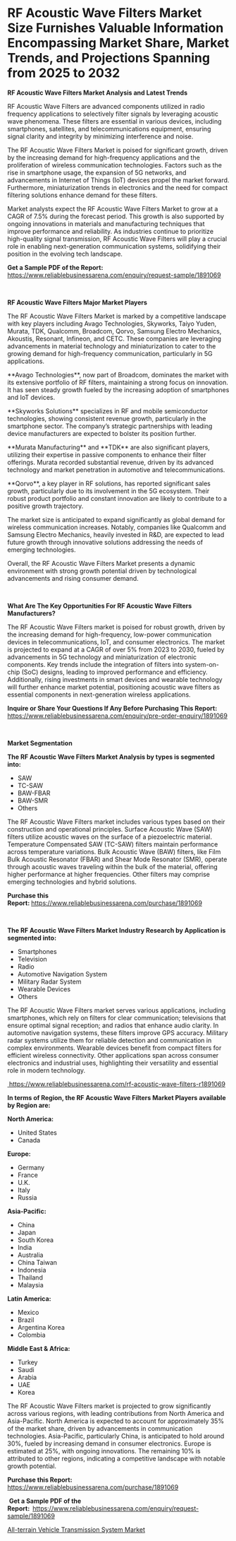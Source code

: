 <p><h1>RF Acoustic Wave Filters Market Size Furnishes Valuable Information Encompassing Market Share, Market Trends, and Projections Spanning from 2025 to 2032</h1></p><p><strong>RF Acoustic Wave Filters Market Analysis and Latest Trends</strong></p>
<p><p>RF Acoustic Wave Filters are advanced components utilized in radio frequency applications to selectively filter signals by leveraging acoustic wave phenomena. These filters are essential in various devices, including smartphones, satellites, and telecommunications equipment, ensuring signal clarity and integrity by minimizing interference and noise.</p><p>The RF Acoustic Wave Filters Market is poised for significant growth, driven by the increasing demand for high-frequency applications and the proliferation of wireless communication technologies. Factors such as the rise in smartphone usage, the expansion of 5G networks, and advancements in Internet of Things (IoT) devices propel the market forward. Furthermore, miniaturization trends in electronics and the need for compact filtering solutions enhance demand for these filters.</p><p>Market analysts expect the RF Acoustic Wave Filters Market to grow at a CAGR of 7.5% during the forecast period. This growth is also supported by ongoing innovations in materials and manufacturing techniques that improve performance and reliability. As industries continue to prioritize high-quality signal transmission, RF Acoustic Wave Filters will play a crucial role in enabling next-generation communication systems, solidifying their position in the evolving tech landscape.</p></p>
<p><strong>Get a Sample PDF of the Report:&nbsp;</strong> <a href="https://www.reliablebusinessarena.com/enquiry/request-sample/1891069?utm_campaign=1891&utm_medium=2&utm_source=Github&utm_content=ia&utm_term=14012025&utm_id=rf-acoustic-wave-filters">https://www.reliablebusinessarena.com/enquiry/request-sample/1891069</a></p>
<p>&nbsp;</p>
<p><strong>RF Acoustic Wave Filters Major Market Players</strong></p>
<p><p>The RF Acoustic Wave Filters Market is marked by a competitive landscape with key players including Avago Technologies, Skyworks, Taiyo Yuden, Murata, TDK, Qualcomm, Broadcom, Qorvo, Samsung Electro Mechanics, Akoustis, Resonant, Infineon, and CETC. These companies are leveraging advancements in material technology and miniaturization to cater to the growing demand for high-frequency communication, particularly in 5G applications.</p><p>**Avago Technologies**, now part of Broadcom, dominates the market with its extensive portfolio of RF filters, maintaining a strong focus on innovation. It has seen steady growth fueled by the increasing adoption of smartphones and IoT devices.</p><p>**Skyworks Solutions** specializes in RF and mobile semiconductor technologies, showing consistent revenue growth, particularly in the smartphone sector. The company’s strategic partnerships with leading device manufacturers are expected to bolster its position further.</p><p>**Murata Manufacturing** and **TDK** are also significant players, utilizing their expertise in passive components to enhance their filter offerings. Murata recorded substantial revenue, driven by its advanced technology and market penetration in automotive and telecommunications.</p><p>**Qorvo**, a key player in RF solutions, has reported significant sales growth, particularly due to its involvement in the 5G ecosystem. Their robust product portfolio and constant innovation are likely to contribute to a positive growth trajectory.</p><p>The market size is anticipated to expand significantly as global demand for wireless communication increases. Notably, companies like Qualcomm and Samsung Electro Mechanics, heavily invested in R&D, are expected to lead future growth through innovative solutions addressing the needs of emerging technologies. </p><p>Overall, the RF Acoustic Wave Filters Market presents a dynamic environment with strong growth potential driven by technological advancements and rising consumer demand.</p></p>
<p>&nbsp;</p>
<p><strong>What Are The Key Opportunities For RF Acoustic Wave Filters Manufacturers?</strong></p>
<p><p>The RF Acoustic Wave Filters market is poised for robust growth, driven by the increasing demand for high-frequency, low-power communication devices in telecommunications, IoT, and consumer electronics. The market is projected to expand at a CAGR of over 5% from 2023 to 2030, fueled by advancements in 5G technology and miniaturization of electronic components. Key trends include the integration of filters into system-on-chip (SoC) designs, leading to improved performance and efficiency. Additionally, rising investments in smart devices and wearable technology will further enhance market potential, positioning acoustic wave filters as essential components in next-generation wireless applications.</p></p>
<p><strong>Inquire or Share Your Questions If Any Before Purchasing This Report:</strong> <a href="https://www.reliablebusinessarena.com/enquiry/pre-order-enquiry/1891069?utm_campaign=1891&utm_medium=2&utm_source=Github&utm_content=ia&utm_term=14012025&utm_id=rf-acoustic-wave-filters">https://www.reliablebusinessarena.com/enquiry/pre-order-enquiry/1891069</a></p>
<p>&nbsp;</p>
<p><strong>Market Segmentation</strong></p>
<p><strong>The RF Acoustic Wave Filters Market Analysis by types is segmented into:</strong></p>
<p><ul><li>SAW</li><li>TC-SAW</li><li>BAW-FBAR</li><li>BAW-SMR</li><li>Others</li></ul></p>
<p><p>The RF Acoustic Wave Filters market includes various types based on their construction and operational principles. Surface Acoustic Wave (SAW) filters utilize acoustic waves on the surface of a piezoelectric material. Temperature Compensated SAW (TC-SAW) filters maintain performance across temperature variations. Bulk Acoustic Wave (BAW) filters, like Film Bulk Acoustic Resonator (FBAR) and Shear Mode Resonator (SMR), operate through acoustic waves traveling within the bulk of the material, offering higher performance at higher frequencies. Other filters may comprise emerging technologies and hybrid solutions.</p></p>
<p><strong>Purchase this Report:&nbsp;</strong><a href="https://www.reliablebusinessarena.com/purchase/1891069?utm_campaign=1891&utm_medium=2&utm_source=Github&utm_content=ia&utm_term=14012025&utm_id=rf-acoustic-wave-filters">https://www.reliablebusinessarena.com/purchase/1891069</a></p>
<p>&nbsp;</p>
<p><strong>The RF Acoustic Wave Filters Market Industry Research by Application is segmented into:</strong></p>
<p><ul><li>Smartphones</li><li>Television</li><li>Radio</li><li>Automotive Navigation System</li><li>Military Radar System</li><li>Wearable Devices</li><li>Others</li></ul></p>
<p><p>The RF Acoustic Wave Filters market serves various applications, including smartphones, which rely on filters for clear communication; televisions that ensure optimal signal reception; and radios that enhance audio clarity. In automotive navigation systems, these filters improve GPS accuracy. Military radar systems utilize them for reliable detection and communication in complex environments. Wearable devices benefit from compact filters for efficient wireless connectivity. Other applications span across consumer electronics and industrial uses, highlighting their versatility and essential role in modern technology.</p></p>
<p><a href="https://www.reliablebusinessarena.com/rf-acoustic-wave-filters-r1891069?utm_campaign=1891&utm_medium=2&utm_source=Github&utm_content=ia&utm_term=14012025&utm_id=rf-acoustic-wave-filters">&nbsp;https://www.reliablebusinessarena.com/rf-acoustic-wave-filters-r1891069</a></p>
<p><strong>In terms of Region, the RF Acoustic Wave Filters Market Players available by Region are:</strong></p>
<p>
    <p> <strong> North America: </strong>
        <ul>
            <li>United States</li>
            <li>Canada</li>
        </ul>
        </p> 
    <p> <strong> Europe: </strong>
        <ul>
            <li>Germany</li>
            <li>France</li>
            <li>U.K.</li>
            <li>Italy</li>
            <li>Russia</li>
        </ul>
        </p> 
    <p> <strong> Asia-Pacific: </strong>
        <ul>
            <li>China</li>
            <li>Japan</li>
            <li>South Korea</li>
            <li>India</li>
            <li>Australia</li>
            <li>China Taiwan</li>
            <li>Indonesia</li>
            <li>Thailand</li>
            <li>Malaysia</li>
        </ul>
        </p> 
    <p> <strong> Latin America: </strong>
        <ul>
            <li>Mexico</li>
            <li>Brazil</li>
            <li>Argentina Korea</li>
            <li>Colombia</li>
        </ul>
        </p> 
    <p> <strong> Middle East & Africa: </strong>
        <ul>
            <li>Turkey</li>
            <li>Saudi</li>
            <li>Arabia</li>
            <li>UAE</li>
            <li>Korea</li>
        </ul>
    </p>
    </p>
<p><p>The RF Acoustic Wave Filters market is projected to grow significantly across various regions, with leading contributions from North America and Asia-Pacific. North America is expected to account for approximately 35% of the market share, driven by advancements in communication technologies. Asia-Pacific, particularly China, is anticipated to hold around 30%, fueled by increasing demand in consumer electronics. Europe is estimated at 25%, with ongoing innovations. The remaining 10% is attributed to other regions, indicating a competitive landscape with notable growth potential.</p></p>
<p><strong>Purchase this Report: </strong><a href="https://www.reliablebusinessarena.com/purchase/1891069?utm_campaign=1891&utm_medium=2&utm_source=Github&utm_content=ia&utm_term=14012025&utm_id=rf-acoustic-wave-filters">https://www.reliablebusinessarena.com/purchase/1891069</a></p>
<p>&nbsp;<strong>Get a Sample PDF of the Report:&nbsp;&nbsp;</strong><a href="https://www.reliablebusinessarena.com/enquiry/request-sample/1891069?utm_campaign=1891&utm_medium=2&utm_source=Github&utm_content=ia&utm_term=14012025&utm_id=rf-acoustic-wave-filters">https://www.reliablebusinessarena.com/enquiry/request-sample/1891069</a></p>
<p><strong></strong></p>
<p><p><a href="https://github.com/RickHolmes3/Market-Research-Report-List-7/blob/main/all-terrain-vehicle-transmission-system-market.md?utm_campaign=1891&utm_medium=2&utm_source=Github&utm_content=ia&utm_term=14012025&utm_id=rf-acoustic-wave-filters">All-terrain Vehicle Transmission System Market</a></p></p>